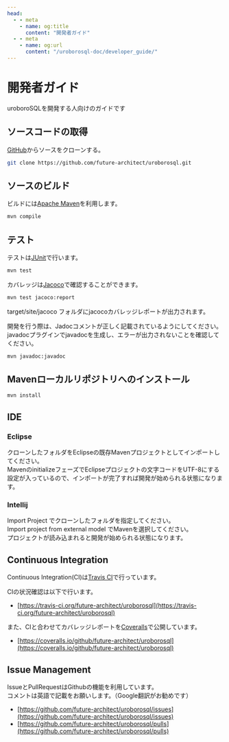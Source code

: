 ```yaml
---
head:
  - - meta
    - name: og:title
      content: "開発者ガイド"
  - - meta
    - name: og:url
      content: "/uroborosql-doc/developer_guide/"
---
```


# 開発者ガイド

uroboroSQLを開発する人向けのガイドです

## ソースコードの取得

[GitHub](https://github.com/future-architect/uroborosql)からソースをクローンする。

```sh
git clone https://github.com/future-architect/uroborosql.git
```

## ソースのビルド

ビルドには[Apache Maven](https://maven.apache.org/)を利用します。

```sh
mvn compile
```

## テスト

テストは[JUnit](http://junit.org/junit4/)で行います。

```sh
mvn test
```

カバレッジは[Jacoco](http://www.eclemma.org/jacoco/)で確認することができます。

```sh
mvn test jacoco:report
```

target/site/jacoco フォルダにjacocoカバレッジレポートが出力されます。

開発を行う際は、Jadocコメントが正しく記載されているようにしてください。  
javadocプラグインでjavadocを生成し、エラーが出力されないことを確認してください。

```sh
mvn javadoc:javadoc
```

## Mavenローカルリポジトリへのインストール

```sh
mvn install
```

## IDE

### Eclipse

クローンしたフォルダをEclipseの既存Mavenプロジェクトとしてインポートしてください。  
MavenのinitializeフェーズでEclipseプロジェクトの文字コードをUTF-8にする設定が入っているので、インポートが完了すれば開発が始められる状態になります。

### Intellij

Import Project でクローンしたフォルダを指定してください。  
Import project from external model でMavenを選択してください。  
プロジェクトが読み込まれると開発が始められる状態になります。

## Continuous Integration

Continuous Integration(CI)は[Travis CI](https://travis-ci.org/future-architect/uroborosql)で行っています。

CIの状況確認は以下で行います。

- [https://travis-ci.org/future-architect/uroborosql](https://travis-ci.org/future-architect/uroborosql)

また、CIと合わせてカバレッジレポートを[Coveralls](https://coveralls.io/github/future-architect/uroborosql)で公開しています。

- [https://coveralls.io/github/future-architect/uroborosql](https://coveralls.io/github/future-architect/uroborosql)

## Issue Management

IssueとPullRequestはGithubの機能を利用しています。  
コメントは英語で記載をお願いします。（Google翻訳がお勧めです）

- [https://github.com/future-architect/uroborosql/issues](https://github.com/future-architect/uroborosql/issues)
- [https://github.com/future-architect/uroborosql/pulls](https://github.com/future-architect/uroborosql/pulls)
